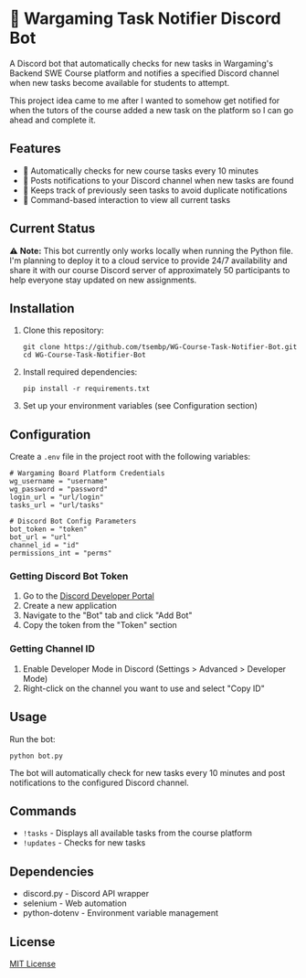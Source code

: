 # 🤖 Wargaming Task Notifier Discord Bot

A Discord bot that automatically checks for new tasks in Wargaming's Backend SWE Course platform and notifies a specified Discord channel when new tasks become available for students to attempt.

This project idea came to me after I wanted to somehow get notified for when the tutors of the course added a new task on the platform so I can go ahead and complete it.

## Features

- 🔄 Automatically checks for new course tasks every 10 minutes
- 🔔 Posts notifications to your Discord channel when new tasks are found
- 💾 Keeps track of previously seen tasks to avoid duplicate notifications
- 🤖 Command-based interaction to view all current tasks

## Current Status

⚠️ **Note:** This bot currently only works locally when running the Python file. I'm planning to deploy it to a cloud service to provide 24/7 availability and share it with our course Discord server of approximately 50 participants to help everyone stay updated on new assignments.

## Installation

1. Clone this repository:
   ```
   git clone https://github.com/tsembp/WG-Course-Task-Notifier-Bot.git
   cd WG-Course-Task-Notifier-Bot
   ```

2. Install required dependencies:
   ```
   pip install -r requirements.txt
   ```

3. Set up your environment variables (see Configuration section)

## Configuration

Create a `.env` file in the project root with the following variables:

```
# Wargaming Board Platform Credentials
wg_username = "username"
wg_password = "password"
login_url = "url/login"
tasks_url = "url/tasks"

# Discord Bot Config Parameters
bot_token = "token"
bot_url = "url"
channel_id = "id"
permissions_int = "perms"
```

### Getting Discord Bot Token

1. Go to the [Discord Developer Portal](https://discord.com/developers/applications)
2. Create a new application
3. Navigate to the "Bot" tab and click "Add Bot"
4. Copy the token from the "Token" section

### Getting Channel ID

1. Enable Developer Mode in Discord (Settings > Advanced > Developer Mode)
2. Right-click on the channel you want to use and select "Copy ID"

## Usage

Run the bot:

```
python bot.py
```

The bot will automatically check for new tasks every 10 minutes and post notifications to the configured Discord channel.

## Commands

- `!tasks` - Displays all available tasks from the course platform
- `!updates` - Checks for new tasks


## Dependencies

- discord.py - Discord API wrapper
- selenium - Web automation
- python-dotenv - Environment variable management

## License

[MIT License](LICENSE)